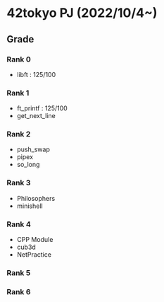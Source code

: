 # 42tokyo PJ (2022/10/4~)

## Grade
### Rank 0
- libft     : 125/100

### Rank 1
- ft_printf : 125/100
- get_next_line

### Rank 2
- push_swap
- pipex
- so_long

### Rank 3
- Philosophers
- minishell

### Rank 4
- CPP Module
- cub3d
- NetPractice

### Rank 5

### Rank 6
